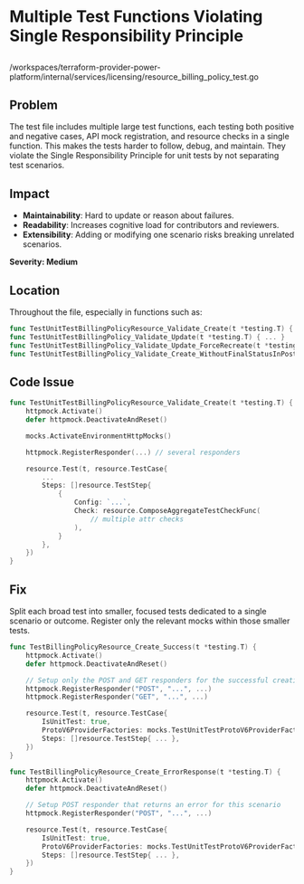 # Multiple Test Functions Violating Single Responsibility Principle

##

/workspaces/terraform-provider-power-platform/internal/services/licensing/resource_billing_policy_test.go

## Problem

The test file includes multiple large test functions, each testing both positive and negative cases, API mock registration, and resource checks in a single function. This makes the tests harder to follow, debug, and maintain. They violate the Single Responsibility Principle for unit tests by not separating test scenarios.

## Impact

- **Maintainability**: Hard to update or reason about failures.
- **Readability**: Increases cognitive load for contributors and reviewers.
- **Extensibility**: Adding or modifying one scenario risks breaking unrelated scenarios.

**Severity: Medium**

## Location

Throughout the file, especially in functions such as:

```go
func TestUnitTestBillingPolicyResource_Validate_Create(t *testing.T) { ... }
func TestUnitTestBillingPolicy_Validate_Update(t *testing.T) { ... }
func TestUnitTestBillingPolicy_Validate_Update_ForceRecreate(t *testing.T) { ... }
func TestUnitTestBillingPolicy_Validate_Create_WithoutFinalStatusInPostResponse(t *testing.T) { ... }
```

## Code Issue

```go
func TestUnitTestBillingPolicyResource_Validate_Create(t *testing.T) {
    httpmock.Activate()
    defer httpmock.DeactivateAndReset()

    mocks.ActivateEnvironmentHttpMocks()

    httpmock.RegisterResponder(...) // several responders

    resource.Test(t, resource.TestCase{
        ...
        Steps: []resource.TestStep{
            {
                Config: `...`,
                Check: resource.ComposeAggregateTestCheckFunc(
                    // multiple attr checks
                ),
            }
        },
    })
}
```

## Fix

Split each broad test into smaller, focused tests dedicated to a single scenario or outcome. Register only the relevant mocks within those smaller tests.

```go
func TestBillingPolicyResource_Create_Success(t *testing.T) {
    httpmock.Activate()
    defer httpmock.DeactivateAndReset()

    // Setup only the POST and GET responders for the successful creation case
    httpmock.RegisterResponder("POST", "...", ...)
    httpmock.RegisterResponder("GET", "...", ...)

    resource.Test(t, resource.TestCase{
        IsUnitTest: true,
        ProtoV6ProviderFactories: mocks.TestUnitTestProtoV6ProviderFactories,
        Steps: []resource.TestStep{ ... },
    })
}

func TestBillingPolicyResource_Create_ErrorResponse(t *testing.T) {
    httpmock.Activate()
    defer httpmock.DeactivateAndReset()

    // Setup POST responder that returns an error for this scenario
    httpmock.RegisterResponder("POST", "...", ...)

    resource.Test(t, resource.TestCase{
        IsUnitTest: true,
        ProtoV6ProviderFactories: mocks.TestUnitTestProtoV6ProviderFactories,
        Steps: []resource.TestStep{ ... },
    })
}
```
